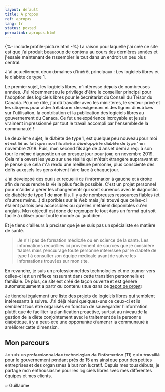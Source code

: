 ```yaml
---
layout: default
title: À propos
ref: apropos
lang: fr
status: posted
permalink: apropos.html
---
```

{%- include profile-picture.html -%}
La raison pour laquelle j'ai créé ce site est que j'ai produit beaucoup de contenu au cours des dernières années et j'essaie maintenant de rassembler le tout dans un endroit un peu plus central.

J'ai actuellement deux domaines d'intérêt principaux : Les logiciels libres et le diabète de type 1.

Le premier sujet, les logiciels libres, m'intéresse depuis de nombreuses années. J'ai récemment eu le privilège d'être le conseiller principal pour l'adoption des logiciels libres pour le Secrétariat du Conseil du Trésor du Canada.
Pour ce rôle, j'ai dû travailler avec les ministères, le secteur privé et les citoyens pour aider à élaborer des exigences et des lignes directrices sur l'utilisation, la contribution et la publication des logiciels libres au gouvernement du Canada.
Ce fut une expérience incroyable et je suis vraiment impressionné par tout le travail accompli par l'ensemble de la communauté !

Le deuxième sujet, le diabète de type 1, est quelque peu nouveau pour moi et est lié au fait que mon fils aîné a développé le diabète de type 1 en novembre 2018.
Puis, mon second fils âgé de 4 ans et demi a reçu à son tour le même diagnostic un an presque jour pour jour, en novembre 2019.
Cela m'a ouvert les yeux sur une réalité qui m'était étrangère auparavant et je pense que cela m'a rendu une meilleure personne, plus consciente des défis auxquels les gens doivent faire face à chaque jour.

J'ai développé des outils et recueilli de l'information à gauche et à droite afin de nous rendre la vie la plius facile possible.
C'est un projet personnel pour m'aider à gérer les changements qui sont survenus avec le diagnostic de diabète de type 1 de mon fils.
Il y a de nombreuses ressources fiables (et d'autres moins...) disponibles sur le Web mais j'ai trouvé que celles-ci étaient parfois peu accessibles ou qu'elles n'étaient disponibles qu'en anglais.
Mon objectif est donc de regrouper le tout dans un format qui soit facile à utiliser pour tout le monde au quotidien.

Et je tiens d'ailleurs à préciser que je ne suis pas un spécialiste en matière de santé.

>Je n'ai pas de formation médicale ou en science de la santé.
>Les informations recueillies ici proviennent de sources que je considère fiables mais j'encourage toute personne intéressée par le diabète de type 1 à consulter son équipe médicale avant de suivre les informations trouvées sur mon site.

En revanche, je suis un professionnel des technologies et me tourner vers celles-ci est un réflexe rassurant dans cette transition personnelle et familiale.
De plus, ce site est créé de façon ouverte et est généré automatiquement à partir du contenu situé dans ce [dépôt de projet](https://github.com/gcharest/gcharest.github.io)!

Je tiendrai également une liste des projets de logiciels libres qui semblent intéressants à suivre.
J'ai déjà réuni quelques-uns de ceux-ci et ils semblent tous être organisés en fonction de sauvegarder l'information plutôt que de faciliter la planification proactive, surtout au niveau de la gestion de la diète conjointement avec le traitement de la personne diabétique.
Il y a peut-être une opportunité d'amener la communauté à améliorer cette dimension.

## Mon parcours

Je suis un professionnel des technologies de l'information (TI) qui a travaillé pour le gouvernement pendant près de 15 ans ainsi que pour des petites entreprises et des organismes à but non lucratif.
Depuis mes tous débuts, je partage mon enthousiasme pour les logiciels libres avec mes différentes équipes et mes clients.

~ Guillaume

